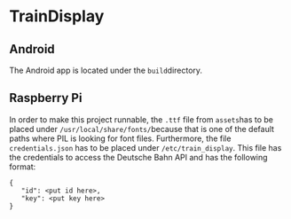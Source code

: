 # TrainDisplay

## Android
The Android app is located under the ```build```directory.

## Raspberry Pi
In order to make this project runnable, the ```.ttf``` file from ```assets```has to be placed under ```/usr/local/share/fonts/```because that is one of the default paths where PIL is looking for font files. Furthermore, the file ```credentials.json``` has to be placed under ```/etc/train_display```. This file has the credentials to access the Deutsche Bahn API and has the following format:

```
{
   "id": <put id here>,
   "key": <put key here>
}
```
